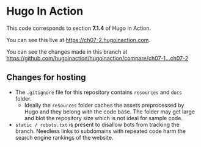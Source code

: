 Hugo In Action
===============

This code corresponds to section **7.1.4** of Hugo in Action.

You can see this live at https://ch07-2.hugoinaction.com.

You can see the changes made in this branch at https://github.com/hugoinaction/hugoinaction/compare/ch07-1...ch07-2

Changes for hosting
--------------------

* The `.gitignore` file for this repository contains `resources` and `docs` folder.
  * Ideally the `resources` folder caches the assets preprocessed by Hugo and they belong with the code base. The folder may get large and blot the repository size which is not ideal for sample code.
* `static / robots.txt` is present to disallow bots from tracking the branch. Needless links to subdomains with repeated code harm the search engine rankings of the website.

